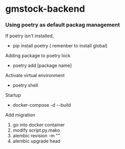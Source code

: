 # gmstock-backend


### Using poetry as default packag management

If poetry isn't installed,
* pip install poetry ( remenber to install global)

Adding package to poetry lock
* poetry add [package name]

Activate virtual environment
* poetry shell

Startup
* docker-compose -d --build

Add migration

1. go into docker container
2. modify script.py.mako
3. alembic revision -m "<purpose>"
4. alembic upgrade head
